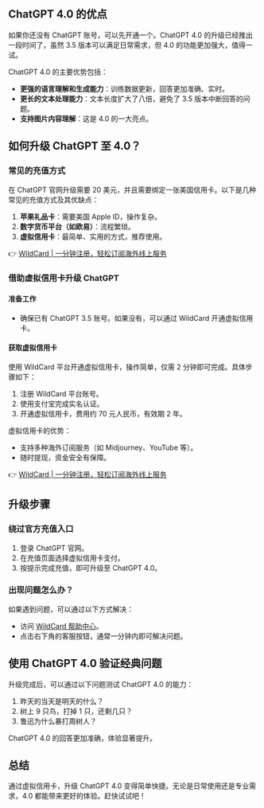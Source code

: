## ChatGPT 4.0 的优点

如果你还没有 ChatGPT 账号，可以先开通一个。ChatGPT 4.0 的升级已经推出一段时间了，虽然 3.5 版本可以满足日常需求，但 4.0 的功能更加强大，值得一试。

ChatGPT 4.0 的主要优势包括：
- **更强的语言理解和生成能力**：训练数据更新，回答更加准确、实时。
- **更长的文本处理能力**：文本长度扩大了八倍，避免了 3.5 版本中断回答的问题。
- **支持图片内容理解**：这是 4.0 的一大亮点。

## 如何升级 ChatGPT 至 4.0？

### 常见的充值方式

在 ChatGPT 官网升级需要 20 美元，并且需要绑定一张美国信用卡。以下是几种常见的充值方式及其优缺点：
1. **苹果礼品卡**：需要美国 Apple ID，操作复杂。
2. **数字货币平台（如欧易）**：流程繁琐。
3. **虚拟信用卡**：最简单、实用的方式，推荐使用。

👉 [WildCard | 一分钟注册，轻松订阅海外线上服务](https://bit.ly/bewildcard)

### 借助虚拟信用卡升级 ChatGPT

#### 准备工作
- 确保已有 ChatGPT 3.5 账号。如果没有，可以通过 WildCard 开通虚拟信用卡。

#### 获取虚拟信用卡
使用 WildCard 平台开通虚拟信用卡，操作简单，仅需 2 分钟即可完成。具体步骤如下：
1. 注册 WildCard 平台账号。
2. 使用支付宝完成实名认证。
3. 开通虚拟信用卡，费用约 70 元人民币，有效期 2 年。

虚拟信用卡的优势：
- 支持多种海外订阅服务（如 Midjourney、YouTube 等）。
- 随时提现，资金安全有保障。

👉 [WildCard | 一分钟注册，轻松订阅海外线上服务](https://bit.ly/bewildcard)

## 升级步骤

### 绕过官方充值入口
1. 登录 ChatGPT 官网。
2. 在充值页面选择虚拟信用卡支付。
3. 按提示完成充值，即可升级至 ChatGPT 4.0。

### 出现问题怎么办？
如果遇到问题，可以通过以下方式解决：
- 访问 [WildCard 帮助中心](https://bit.ly/bewildcard)。
- 点击右下角的客服按钮，通常一分钟内即可解决问题。

## 使用 ChatGPT 4.0 验证经典问题

升级完成后，可以通过以下问题测试 ChatGPT 4.0 的能力：
1. 昨天的当天是明天的什么？
2. 树上 9 只鸟，打掉 1 只，还剩几只？
3. 鲁迅为什么暴打周树人？

ChatGPT 4.0 的回答更加准确，体验显著提升。

## 总结

通过虚拟信用卡，升级 ChatGPT 4.0 变得简单快捷。无论是日常使用还是专业需求，4.0 都能带来更好的体验。赶快试试吧！